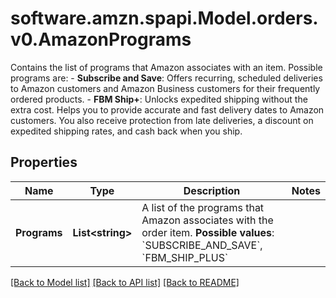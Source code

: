 # software.amzn.spapi.Model.orders.v0.AmazonPrograms
Contains the list of programs that Amazon associates with an item.  Possible programs are:  - **Subscribe and Save**: Offers recurring, scheduled deliveries to Amazon customers and Amazon Business customers for their frequently ordered products. - **FBM Ship+**: Unlocks expedited shipping without the extra cost. Helps you to provide accurate and fast delivery dates to Amazon customers. You also receive protection from late deliveries, a discount on expedited shipping rates, and cash back when you ship.

## Properties

Name | Type | Description | Notes
------------ | ------------- | ------------- | -------------
**Programs** | **List&lt;string&gt;** | A list of the programs that Amazon associates with the order item.  **Possible values**: &#x60;SUBSCRIBE_AND_SAVE&#x60;, &#x60;FBM_SHIP_PLUS&#x60; | 

[[Back to Model list]](../README.md#documentation-for-models) [[Back to API list]](../README.md#documentation-for-api-endpoints) [[Back to README]](../README.md)

